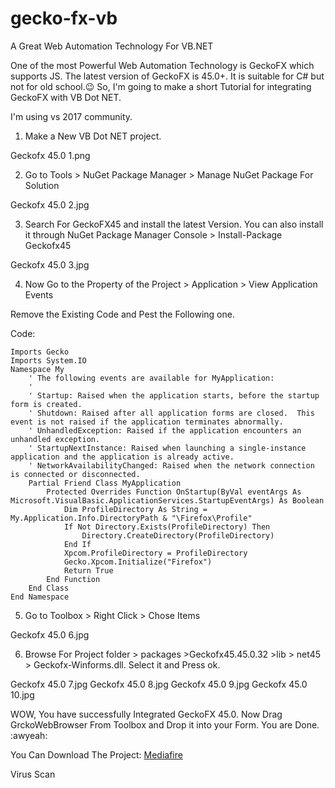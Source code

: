 # gecko-fx-vb
A Great Web Automation Technology For VB.NET

One of the most Powerful Web Automation Technology is GeckoFX which supports JS. The latest version of GeckoFX is 45.0+. It is suitable for C# but not for old school.:wink: So, I'm going to make a short Tutorial for integrating GeckoFX with VB Dot NET.

I'm using vs 2017 community.

1. Make a New VB Dot NET project.

Geckofx 45.0 1.png

2. Go to Tools > NuGet Package Manager > Manage NuGet Package For Solution

Geckofx 45.0 2.jpg

3. Search For GeckoFX45 and install the latest Version. You can also install it through NuGet Package Manager Console > Install-Package Geckofx45

Geckofx 45.0 3.jpg

4. Now Go to the Property of the Project > Application > View Application Events

Remove the Existing Code and Pest the Following one.

Code:

```
Imports Gecko
Imports System.IO
Namespace My
    ' The following events are available for MyApplication:
    '
    ' Startup: Raised when the application starts, before the startup form is created.
    ' Shutdown: Raised after all application forms are closed.  This event is not raised if the application terminates abnormally.
    ' UnhandledException: Raised if the application encounters an unhandled exception.
    ' StartupNextInstance: Raised when launching a single-instance application and the application is already active.
    ' NetworkAvailabilityChanged: Raised when the network connection is connected or disconnected.
    Partial Friend Class MyApplication
        Protected Overrides Function OnStartup(ByVal eventArgs As Microsoft.VisualBasic.ApplicationServices.StartupEventArgs) As Boolean
            Dim ProfileDirectory As String = My.Application.Info.DirectoryPath & "\Firefox\Profile"
            If Not Directory.Exists(ProfileDirectory) Then
                Directory.CreateDirectory(ProfileDirectory)
            End If
            Xpcom.ProfileDirectory = ProfileDirectory
            Gecko.Xpcom.Initialize("Firefox")
            Return True
        End Function
    End Class
End Namespace
```

5. Go to Toolbox > Right Click > Chose Items

Geckofx 45.0 6.jpg

6. Browse For Project folder > packages >Geckofx45.45.0.32 >lib > net45 > Geckofx-Winforms.dll. Select it and Press ok.

Geckofx 45.0 7.jpg
Geckofx 45.0 8.jpg
Geckofx 45.0 9.jpg
Geckofx 45.0 10.jpg

WOW, You have successfully Integrated GeckoFX 45.0. Now Drag GrckoWebBrowser From Toolbox and Drop it into your Form.
You are Done. :awyeah:

You Can Download The Project: [Mediafire](http://www.mediafire.com/file/u3ehhhgosk29ddt/TheBotWebAutomationGeckoFX45.zip)

Virus Scan
